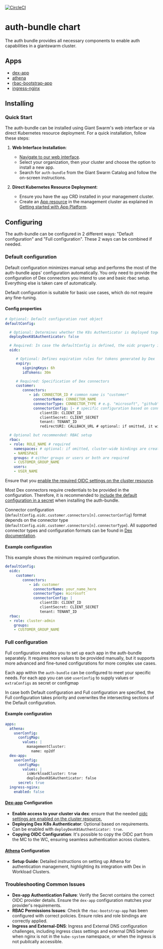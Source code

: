 [![CircleCI](https://circleci.com/gh/giantswarm/auth-bundle.svg?style=shield)](https://circleci.com/gh/giantswarm/auth-bundle)

# auth-bundle chart

The auth bundle provides all necessary components to enable auth capabilities in a giantswarm cluster.

## Apps

* [dex-app](https://github.com/giantswarm/dex-app)
* [athena](https://github.com/giantswarm/athena)
* [rbac-bootstrap-app](https://github.com/giantswarm/rbac-bootstrap-app)
* [ingress-nginx](https://github.com/giantswarm/ingress-nginx-app)

## Installing

### Quick Start

The auth-bundle can be installed using Giant Swarm's web interface or via direct Kubernetes resource deployment. For a quick installation, follow these steps:

1. **Web Interface Installation**:
   - [Navigate to our web interface](https://docs.giantswarm.io/ui-api/web/app-platform/#installing-an-app).
   - Select your organization, then your cluster and choose the option to install a new app.
   - Search for `auth-bundle` from the Giant Swarm Catalog and follow the on-screen instructions.

2. **Direct Kubernetes Resource Deployment**:
   - Ensure you have the `app` CRD installed in your management cluster.
   - Create an [App resource](https://docs.giantswarm.io/ui-api/management-api/crd/apps.application.giantswarm.io/) in the management cluster as explained in [Getting started with App Platform](https://docs.giantswarm.io/app-platform/getting-started/).

## Configuring

The auth-bundle can be configured in 2 different ways: "Default configuration" and "Full configuration". These 2 ways can be combined if needed.

### Default configuration

Default configuration minimizes manual setup and performs the most of the auth-bundle apps' configuration automatically.
You only need to provide the configuration of Dex connectors you intend to use and basic rbac setup. 
Everything else is taken care of automatically.

Default configuration is suitable for basic use cases, which do not require any fine-tuning.

#### Config properties

```yaml
# Optional: Default configuration root object
defaultConfig:

  # Optional: Determines whether the K8s Authenticator is deployed together with Dex
  deployDexK8SAuthenticator: false

  # Required: In case the defaultConfig is defined, the oidc property is required
  oidc:

     # Optional: Defines expiration rules for tokens generated by Dex
     expiry:
        signingKeys: 6h
        idTokens: 30m

     # Required: Specification of Dex connectors
     customer: 
        connectors:
           - id: CONNECTOR_ID # common name is "customer"
             connectorName: CONNECTOR_NAME
             connectorType: CONNECTOR_TYPE # e.g. "microsoft", "github", etc.
             connectorConfig: |- # specific configuration based on connector type, structure comes from Dex.
                clientID: CLIENT_ID
                clientSecret: CLIENT_SECRET
                tenant: TENANT_ID
                redirectURI: CALLBACK_URL # optional: if omitted, it will be provided automatically

  # Optional but recommended: RBAC setup
  rbac:
  - role: ROLE_NAME # required
    namespaces: # optional: if omitted, cluster-wide bindings are created
    - NAMESPACE
    groups: # either groups or users or both are required
    - CUSTOMER_GROUP_NAME
    users:
    - USER_NAME
```

Ensure that you [enable the required OIDC settings on the cluster resource](https://docs.giantswarm.io/advanced/access-management/configure-dex-in-your-cluster/#configure-the-oidc-values-on-the-cluster-resource).

Most Dex connectors require credentials to be provided in the configuration. 
Therefore, it is recommended to [include the default configuration in a secret](https://docs.giantswarm.io/vintage/getting-started/app-platform/app-configuration/#example-secret) when installing the auth-bundle.

Connector configuration (`defaultConfig.oidc.customer.connectors[n].connectorConfig`) format depends on the connector type (`defaultConfig.oidc.customer.connectors[n].connectorType`). 
All supported connector types and configuration formats can be found in [Dex documentation](https://dexidp.io/docs/connectors/).

#### Example configuration

This example shows the minimum required configuration.

```yaml
defaultConfig:
  oidc:
     customer: 
        connectors:
           - id: customer
             connectorName: your_name_here
             connectorType: microsoft
             connectorConfig: |
                clientID: CLIENT_ID
                clientSecret: CLIENT_SECRET
                tenant: TENANT_ID
  rbac:
  - role: cluster-admin
    groups:
    - CUSTOMER_GROUP_NAME
```

### Full configuration

Full configuration enables you to set up each app in the auth-bundle separately. 
It requires more values to be provided manually, but it supports more advanced and fine-tuned configurations for more complex use cases.

Each app within the `auth-bundle` can be configured to meet your specific needs. For each app you can use `userConfig` to supply values or `extraConfigs` as secret or configmap

In case both Default configuration and Full configuration are specified, the Full configuration takes priority and overwrites the intersecting sections of the Default configuration. 

#### Example configuration
```yaml
apps:
  athena:
    userConfig:
      configMap:
        values: |
          managementCluster:
            name: op2df
  dex-app:
    userConfig:
      configMap:
        values: |
          isWorkloadCluster: true
          deployDexK8SAuthenticator: false
      secret: true
  ingress-nginx:
    enabled: false
```
#### [Dex-app](https://github.com/giantswarm/dex-app) Configuration

- **Enable access to your cluster via dex**: ensure that the needed [oidc settings are enabled on the cluster resource.](https://docs.giantswarm.io/advanced/access-management/configure-dex-in-your-cluster/#configure-the-oidc-values-on-the-cluster-resource)
- **Deploying Dex K8s Authenticator**: Optional based on requirements. Can be enabled with `deployDexK8SAuthenticator: true`.
- **Copying OIDC Configuration**: It's possible to copy the OIDC part from the MC to the WC, ensuring seamless authentication across clusters.

#### [Athena](https://github.com/giantswarm/athena) Configuration

- **Setup Guide**: Detailed instructions on setting up Athena for authentication management, highlighting its integration with Dex in Workload Clusters.

### Troubleshooting Common Issues

- **Dex-app Authentication Failure**: Verify the Secret contains the correct OIDC provider details. Ensure the `dex-app` configuration matches your provider's requirements.
- **RBAC Permissions Issues**: Check the `rbac-bootstrap-app` has been configured with correct policies. Ensure roles and role bindings are correctly applied.
- **Ingress and External-DNS**: Ingress and External DNS configuration challenges, including ingress class settings and external DNS behavior when nginx is not in the `kube-system` namespace, or when the ingress is not pubilcally accessible.
